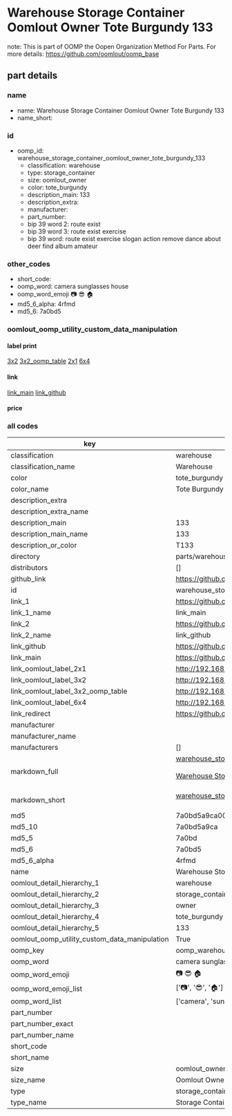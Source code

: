 # Warehouse Storage Container Oomlout Owner Tote Burgundy 133  

note: This is part of OOMP the Oopen Organization Method For Parts. For more details: https://github.com/oomlout/oomp_base

##  part details
  







### name
* name: Warehouse Storage Container Oomlout Owner Tote Burgundy 133
* name_short: 
### id
* oomp_id: warehouse_storage_container_oomlout_owner_tote_burgundy_133
  * classification: warehouse
  * type: storage_container
  * size: oomlout_owner
  * color: tote_burgundy
  * description_main: 133
  * description_extra: 
  * manufacturer: 
  * part_number: 
  * bip 39 word 2: route exist
  * bip 39 word 3: route exist exercise
  * bip 39 word: route exist exercise slogan action remove dance about deer find album amateur

### other_codes
* short_code: 
* oomp_word: camera sunglasses house
* oomp_word_emoji :camera: :sunglasses: :house:
* md5_6_alpha: 4rfmd
* md5_6: 7a0bd5






### oomlout_oomp_utility_custom_data_manipulation
#### label print
[3x2](http://192.168.1.245:1112/?label=oomp%204rfmd)
[3x2_oomp_table](http://192.168.1.108:1112/?label=oomp%204rfmd)
[2x1](http://192.168.1.242:1112/?label=oomp%204rfmd)
[6x4](http://192.168.1.55:1112/?label=oomp%204rfmd)    

#### link

[link_main](https://github.com/oomlout/oomlout_oomp_version_1_messy/tree/main/parts/warehouse_storage_container_oomlout_owner_tote_burgundy_133) [link_github](https://github.com/oomlout/oomlout_oomp_version_1_messy/tree/main/parts/warehouse_storage_container_oomlout_owner_tote_burgundy_133)                             

#### price







### all codes 
| key | value |  
| --- | --- |  
| classification | warehouse |  
| classification_name | Warehouse |  
| color | tote_burgundy |  
| color_name | Tote Burgundy |  
| description_extra |  |  
| description_extra_name |  |  
| description_main | 133 |  
| description_main_name | 133 |  
| description_or_color | T133 |  
| directory | parts/warehouse_storage_container_oomlout_owner_tote_burgundy_133 |  
| distributors | [] |  
| github_link | https://github.com/oomlout/oomlout_oomp_part_src/tree/main/parts/warehouse_storage_container_oomlout_owner_tote_burgundy_133 |  
| id | warehouse_storage_container_oomlout_owner_tote_burgundy_133 |  
| link_1 | https://github.com/oomlout/oomlout_oomp_version_1_messy/tree/main/parts/warehouse_storage_container_oomlout_owner_tote_burgundy_133 |  
| link_1_name | link_main |  
| link_2 | https://github.com/oomlout/oomlout_oomp_version_1_messy/tree/main/parts/warehouse_storage_container_oomlout_owner_tote_burgundy_133 |  
| link_2_name | link_github |  
| link_github | https://github.com/oomlout/oomlout_oomp_version_1_messy/tree/main/parts/warehouse_storage_container_oomlout_owner_tote_burgundy_133 |  
| link_main | https://github.com/oomlout/oomlout_oomp_version_1_messy/tree/main/parts/warehouse_storage_container_oomlout_owner_tote_burgundy_133 |  
| link_oomlout_label_2x1 | http://192.168.1.242:1112/?label=oomp%204rfmd |  
| link_oomlout_label_3x2 | http://192.168.1.245:1112/?label=oomp%204rfmd |  
| link_oomlout_label_3x2_oomp_table | http://192.168.1.108:1112/?label=oomp%204rfmd |  
| link_oomlout_label_6x4 | http://192.168.1.55:1112/?label=oomp%204rfmd |  
| link_redirect | https://github.com/oomlout/oomlout_oomp_version_1_messy/tree/main/parts/warehouse_storage_container_oomlout_owner_tote_burgundy_133 |  
| manufacturer |  |  
| manufacturer_name |  |  
| manufacturers | [] |  
| markdown_full | [warehouse_storage_container_oomlout_owner_tote_burgundy_133](none)<br>[](none)<br>[Warehouse Storage Container Oomlout Owner Tote Burgundy 133](none)<br><br> |  
| markdown_short | [warehouse_storage_container_oomlout_owner_tote_burgundy_133](none)<br><br> |  
| md5 | 7a0bd5a9ca0066ead7814cbe9e93f5e4 |  
| md5_10 | 7a0bd5a9ca |  
| md5_5 | 7a0bd |  
| md5_6 | 7a0bd5 |  
| md5_6_alpha | 4rfmd |  
| name | Warehouse Storage Container Oomlout Owner Tote Burgundy 133 |  
| oomlout_detail_hierarchy_1 | warehouse |  
| oomlout_detail_hierarchy_2 | storage_container |  
| oomlout_detail_hierarchy_3 | owner |  
| oomlout_detail_hierarchy_4 | tote_burgundy |  
| oomlout_detail_hierarchy_5 | 133 |  
| oomlout_oomp_utility_custom_data_manipulation | True |  
| oomp_key | oomp_warehouse_storage_container_oomlout_owner_tote_burgundy_133 |  
| oomp_word | camera sunglasses house |  
| oomp_word_emoji | :camera: :sunglasses: :house: |  
| oomp_word_emoji_list | [':camera:', ':sunglasses:', ':house:'] |  
| oomp_word_list | ['camera', 'sunglasses', 'house'] |  
| part_number |  |  
| part_number_exact |  |  
| part_number_name |  |  
| short_code |  |  
| short_name |  |  
| size | oomlout_owner |  
| size_name | Oomlout Owner |  
| type | storage_container |  
| type_name | Storage Container |  
